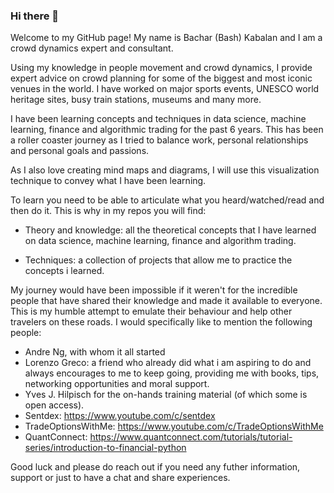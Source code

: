### Hi there 👋

Welcome to my GitHub page! My name is Bachar (Bash) Kabalan and I am a crowd dynamics expert and consultant. 

Using my knowledge in people movement and crowd dynamics, I provide expert advice on crowd planning for some of the biggest and most iconic venues in the world. I have worked on major sports events, UNESCO world heritage sites, busy train stations, museums and many more. 

I have been learning concepts and techniques in data science, machine learning, finance and algorithmic trading for the past 6 years. This has been a roller coaster journey as I tried to balance work, personal relationships and personal goals and passions. 

As I also love creating mind maps and diagrams, I will use this visualization technique to convey what I have been learning. 

To learn you need to be able to articulate what you heard/watched/read and then do it. This is why in my repos you will find: 
- Theory and knowledge: all the theoretical concepts that I have learned on data science, machine learning, finance and algorithm trading. 

- Techniques: a collection of projects that allow me to practice the concepts i learned. 

My journey would have been impossible if it weren't for the incredible people that have shared their knowledge and made it available to everyone. This is my humble attempt to emulate their behaviour and help other travelers on these roads. I would specifically like to mention the following people: 

- Andre Ng, with whom it all started
- Lorenzo Greco: a friend who already did what i am aspiring to do and always encourages to me to keep going, providing me with books, tips, networking opportunities and moral support. 
- Yves J. Hilpisch for the on-hands training material (of which some is open access).  
- Sentdex: https://www.youtube.com/c/sentdex
- TradeOptionsWithMe: https://www.youtube.com/c/TradeOptionsWithMe
- QuantConnect: https://www.quantconnect.com/tutorials/tutorial-series/introduction-to-financial-python

Good luck and please do reach out if you need any futher information, support or just to have a chat and share experiences. 
